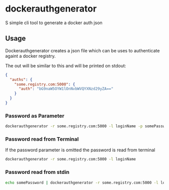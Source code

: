 # dockerauthgenerator
S simple cli tool to generate a docker auth json 

## Usage
Dockerauthgenerator creates a json file which can be uses to authenticate againt a docker registry.

The out will be similar to this and will be printed on stdout:

```json
{
  "auths": {
    "some.registry.com:5000": {
      "auth": "bG9naW5OYW1lOnNvbWVQYXNzd29yZA=="
    }
  }
}
```

### Password as Parameter

```bash
dockerauthgenerator -r some.registry.com:5000 -l loginName -p somePassword
```

### Password read from Terminal

If the password parameter is omitted the password is read from terminal
```bash
dockerauthgenerator -r some.registry.com:5000 -l loginName
```


### Password read from stdin
```bash
echo somePassword | dockerauthgenerator -r some.registry.com:5000 -l loginName --s
```

